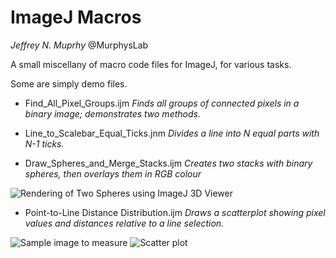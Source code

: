 ImageJ Macros
====================

*Jeffrey N. Muprhy*
@MurphysLab

A small miscellany of macro code files for ImageJ, for various tasks.

Some are simply demo files.

* Find_All_Pixel_Groups.ijm *Finds all groups of connected pixels in a binary image; demonstrates two methods.*

* Line_to_Scalebar_Equal_Ticks.jnm *Divides a line into N equal parts with N-1 ticks.*

* Draw_Spheres_and_Merge_Stacks.ijm *Creates two stacks with binary spheres, then overlays them in RGB colour*

![Rendering of Two Spheres using ImageJ 3D Viewer](http://i.imgur.com/91El6O3.png)

* Point-to-Line Distance Distribution.ijm *Draws a scatterplot showing pixel values and distances relative to a line selection.*

![Sample image to measure](http://i.imgur.com/AgTAFit.png)  ![Scatter plot](http://i.imgur.com/R4Cz54F.png)
